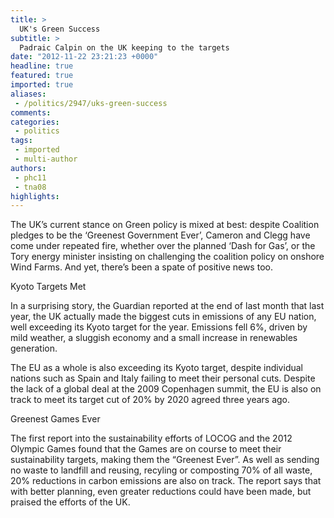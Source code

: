 ```yaml
---
title: >
  UK's Green Success
subtitle: >
  Padraic Calpin on the UK keeping to the targets
date: "2012-11-22 23:21:23 +0000"
headline: true
featured: true
imported: true
aliases:
 - /politics/2947/uks-green-success
comments:
categories:
 - politics
tags:
 - imported
 - multi-author
authors:
 - phc11
 - tna08
highlights:
---
```


The UK’s current stance on Green policy is mixed at best: despite Coalition pledges to be the ‘Greenest Government Ever’, Cameron and Clegg have come under repeated fire, whether over the planned ‘Dash for Gas’, or the Tory energy minister insisting on challenging the coalition policy on onshore Wind Farms. And yet, there’s been a spate of positive news too.

Kyoto Targets Met

In a surprising story, the Guardian reported at the end of last month that last year, the UK actually made the biggest cuts in emissions of any EU nation, well exceeding its Kyoto target for the year. Emissions fell 6%, driven by mild weather, a sluggish economy and a small increase in renewables generation.

The EU as a whole is also exceeding its Kyoto target, despite individual nations such as Spain and Italy failing to meet their personal cuts. Despite the lack of a global deal at the 2009 Copenhagen summit, the EU is also on track to meet its target cut of 20% by 2020 agreed three years ago.

Greenest Games Ever

The first report into the sustainability efforts of LOCOG and the 2012 Olympic Games found that the Games are on course to meet their sustainability targets, making them the “Greenest Ever”. As well as sending no waste to landfill and reusing, recyling or composting 70% of all waste, 20% reductions in carbon emissions are also on track. The report says that with better planning, even greater reductions could have been made, but praised the efforts of the UK.
